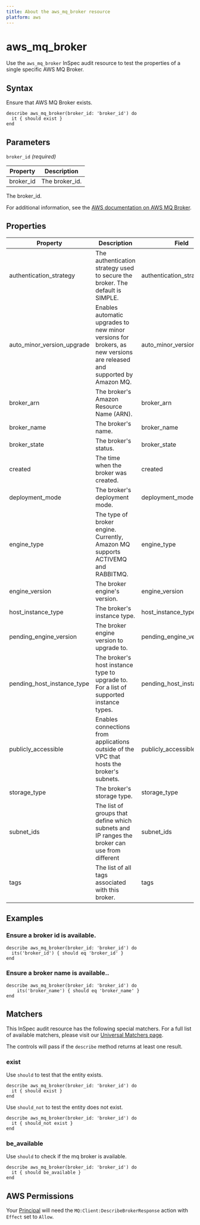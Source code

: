 ```yaml
---
title: About the aws_mq_broker resource
platform: aws
---
```


# aws\_mq\_broker

Use the `aws_mq_broker` InSpec audit resource to test the properties of a single specific AWS MQ Broker.

## Syntax

Ensure that AWS MQ Broker exists.

    describe aws_mq_broker(broker_id: 'broker_id') do
      it { should exist }
    end

## Parameters

`broker_id` _(required)_

| Property | Description|
| --- | --- |
| broker_id | The broker_id. | 

The broker_id.

For additional information, see the [AWS documentation on AWS MQ Broker](https://docs.aws.amazon.com/AWSCloudFormation/latest/UserGuide/aws-resource-amazonmq-broker.html).

## Properties

| Property | Description| Field |
| --- | --- | --- |
| authentication_strategy | The authentication strategy used to secure the broker. The default is SIMPLE. | authentication_strategy |
| auto_minor_version_upgrade | Enables automatic upgrades to new minor versions for brokers, as new versions are released and supported by Amazon MQ. | auto_minor_version_upgrade |
| broker_arn | The broker's Amazon Resource Name (ARN). | broker_arn |
| broker_name | The broker's name.| broker_name |
| broker_state | The broker's status.| broker_state |
| created | The time when the broker was created. | created |
| deployment_mode | The broker's deployment mode.| deployment_mode |
| engine_type | The type of broker engine. Currently, Amazon MQ supports ACTIVEMQ and RABBITMQ. | engine_type |
| engine_version | The broker engine's version.  | engine_version |
| host_instance_type | The broker's instance type. | host_instance_type |
| pending_engine_version | The broker engine version to upgrade to.  | pending_engine_version |
| pending_host_instance_type | The broker's host instance type to upgrade to. For a list of supported instance types. | pending_host_instance_type |
| publicly_accessible | Enables connections from applications outside of the VPC that hosts the broker's subnets. | publicly_accessible |
| storage_type | The broker's storage type. | storage_type |
| subnet_ids | The list of groups that define which subnets and IP ranges the broker can use from different | subnet_ids |
| tags | The list of all tags associated with this broker. | tags |

## Examples

### Ensure a broker id is available.

    describe aws_mq_broker(broker_id: 'broker_id') do
      its('broker_id') { should eq 'broker_id' }
    end

### Ensure a broker name is available..

    describe aws_mq_broker(broker_id: 'broker_id') do
        its('broker_name') { should eq 'broker_name' }
    end

## Matchers

This InSpec audit resource has the following special matchers. For a full list of available matchers, please visit our [Universal Matchers page](https://www.inspec.io/docs/reference/matchers/).

The controls will pass if the `describe` method returns at least one result.

### exist

Use `should` to test that the entity exists.

    describe aws_mq_broker(broker_id: 'broker_id') do
      it { should exist }
    end

Use `should_not` to test the entity does not exist.

    describe aws_mq_broker(broker_id: 'broker_id') do
      it { should_not exist }
    end

### be_available

Use `should` to check if the mq broker is available.

    describe aws_mq_broker(broker_id: 'broker_id') do
      it { should be_available }
    end

## AWS Permissions

Your [Principal](https://docs.aws.amazon.com/IAM/latest/UserGuide/intro-structure.html#intro-structure-principal) will need the `MQ:Client:DescribeBrokerResponse` action with `Effect` set to `Allow`.
